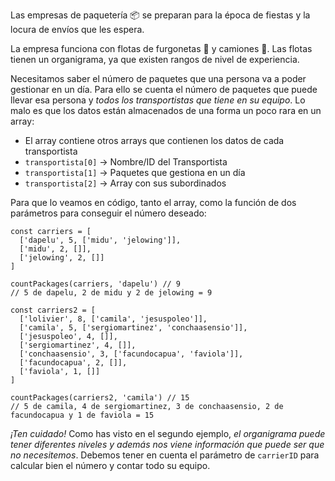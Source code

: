 Las empresas de paquetería 📦 se preparan para la época de fiestas y la locura de envíos que les espera.

La empresa funciona con flotas de furgonetas 🚛 y camiones 🚚. Las flotas tienen un organigrama, ya que existen rangos de nivel de experiencia.

Necesitamos saber el número de paquetes que una persona va a poder gestionar en un día. Para ello se cuenta el número de paquetes que puede llevar esa persona y *todos los transportistas que tiene en su equipo*. Lo malo es que los datos están almacenados de una forma un poco rara en un array:

- El array contiene otros arrays que contienen los datos de cada transportista
- `transportista[0]` -> Nombre/ID del Transportista
- `transportista[1]` -> Paquetes que gestiona en un día
- `transportista[2]` -> Array con sus subordinados

Para que lo veamos en código, tanto el array, como la función de dos parámetros para conseguir el número deseado:

```
const carriers = [
  ['dapelu', 5, ['midu', 'jelowing']],
  ['midu', 2, []],
  ['jelowing', 2, []]
]

countPackages(carriers, 'dapelu') // 9
// 5 de dapelu, 2 de midu y 2 de jelowing = 9

const carriers2 = [
  ['lolivier', 8, ['camila', 'jesuspoleo']],
  ['camila', 5, ['sergiomartinez', 'conchaasensio']],
  ['jesuspoleo', 4, []],
  ['sergiomartinez', 4, []],
  ['conchaasensio', 3, ['facundocapua', 'faviola']],
  ['facundocapua', 2, []],
  ['faviola', 1, []]
]

countPackages(carriers2, 'camila') // 15
// 5 de camila, 4 de sergiomartinez, 3 de conchaasensio, 2 de facundocapua y 1 de faviola = 15
```

*¡Ten cuidado!* Como has visto en el segundo ejemplo, *el organigrama puede tener diferentes niveles y además nos viene información que puede ser que no necesitemos*. Debemos tener en cuenta el parámetro de `carrierID` para calcular bien el número y contar todo su equipo.